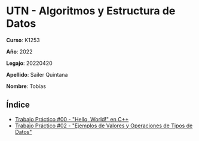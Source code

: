 # UTN - Algoritmos y Estructura de Datos

**Curso**: K1253

**Año**: 2022

**Legajo**: 20220420

**Apellido**: Sailer Quintana

**Nombre**: Tobías

## Índice

- [Trabajo Práctico #00 - "Hello, World!" en C++](00-CppHelloWorld)
- [Trabajo Práctico #02 - "Ejemplos de Valores y Operaciones de Tipos de Datos"](DD-EjemploTipos)
